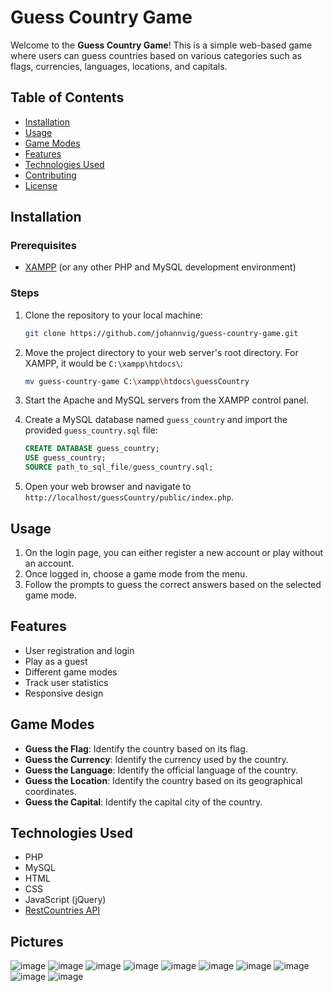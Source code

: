 # Guess Country Game

Welcome to the **Guess Country Game**! This is a simple web-based game where users can guess countries based on various categories such as flags, currencies, languages, locations, and capitals.

## Table of Contents

- [Installation](#installation)
- [Usage](#usage)
- [Game Modes](#game-modes)
- [Features](#features)
- [Technologies Used](#technologies-used)
- [Contributing](#contributing)
- [License](#license)

## Installation

### Prerequisites

- [XAMPP](https://www.apachefriends.org/index.html) (or any other PHP and MySQL development environment)

### Steps

1. Clone the repository to your local machine:
    ```bash
    git clone https://github.com/johannvig/guess-country-game.git
    ```

2. Move the project directory to your web server's root directory. For XAMPP, it would be `C:\xampp\htdocs\`:
    ```bash
    mv guess-country-game C:\xampp\htdocs\guessCountry
    ```

3. Start the Apache and MySQL servers from the XAMPP control panel.

4. Create a MySQL database named `guess_country` and import the provided `guess_country.sql` file:
    ```sql
    CREATE DATABASE guess_country;
    USE guess_country;
    SOURCE path_to_sql_file/guess_country.sql;
    ```

5. Open your web browser and navigate to `http://localhost/guessCountry/public/index.php`.

## Usage

1. On the login page, you can either register a new account or play without an account.
2. Once logged in, choose a game mode from the menu.
3. Follow the prompts to guess the correct answers based on the selected game mode.

## Features

- User registration and login
- Play as a guest
- Different game modes
- Track user statistics
- Responsive design

## Game Modes

- **Guess the Flag**: Identify the country based on its flag.
- **Guess the Currency**: Identify the currency used by the country.
- **Guess the Language**: Identify the official language of the country.
- **Guess the Location**: Identify the country based on its geographical coordinates.
- **Guess the Capital**: Identify the capital city of the country.

## Technologies Used

- PHP
- MySQL
- HTML
- CSS
- JavaScript (jQuery)
- [RestCountries API](https://restcountries.com/)


## Pictures

![image](https://github.com/user-attachments/assets/5538171f-6c08-4708-bec9-230fa256eec9)
![image](https://github.com/user-attachments/assets/417d1c37-19a3-4b53-ab36-d269af325e2d)
![image](https://github.com/user-attachments/assets/d5e54977-2cb6-491c-b34c-5c69c749c0ab)
![image](https://github.com/user-attachments/assets/53ba2d76-896c-43b6-a048-a96defeabbf0)
![image](https://github.com/user-attachments/assets/5fad9587-d613-4fda-853f-ac5d2a4734fd)
![image](https://github.com/user-attachments/assets/fc8a4f0a-8239-4a2e-b625-6c7d8f52ab9d)
![image](https://github.com/user-attachments/assets/f11d8868-2cea-4030-a853-08b4c3fe531f)
![image](https://github.com/user-attachments/assets/5a082857-97b4-42d1-bffd-5ad1d535d2be)
![image](https://github.com/user-attachments/assets/82a1adcd-4711-4bd5-96c7-07087d89dcfb)
![image](https://github.com/user-attachments/assets/4bc8634c-d820-4b90-8ecb-0248c61a919a)







